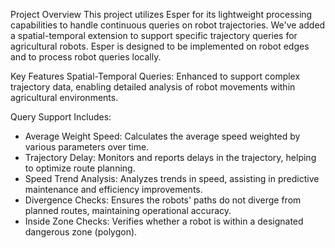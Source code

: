 Project Overview
This project utilizes Esper for its lightweight processing capabilities to handle continuous queries on robot trajectories. We've added a spatial-temporal extension to support specific trajectory queries for agricultural robots. Esper is designed to be implemented on robot edges and to process robot queries locally.

Key Features
Spatial-Temporal Queries: Enhanced to support complex trajectory data, enabling detailed analysis of robot movements within agricultural environments.

Query Support Includes:
- Average Weight Speed: Calculates the average speed weighted by various parameters over time.
- Trajectory Delay: Monitors and reports delays in the trajectory, helping to optimize route planning.
- Speed Trend Analysis: Analyzes trends in speed, assisting in predictive maintenance and efficiency improvements.
- Divergence Checks: Ensures the robots' paths do not diverge from planned routes, maintaining operational accuracy.
- Inside Zone Checks: Verifies whether a robot is within a designated dangerous zone (polygon).
